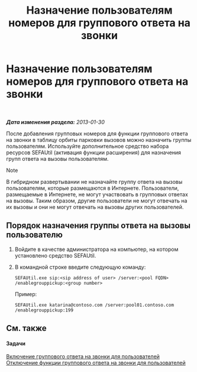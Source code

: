 ﻿---
title: Назначение пользователям номеров для группового ответа на звонки
TOCTitle: Назначение пользователям номеров для группового ответа на звонки
ms:assetid: b8e79275-8e7e-4799-b908-f34f61df22f0
ms:mtpsurl: https://technet.microsoft.com/ru-ru/library/JJ945647(v=OCS.15)
ms:contentKeyID: 52058323
ms.date: 05/19/2016
mtps_version: v=OCS.15
ms.translationtype: HT
---

# Назначение пользователям номеров для группового ответа на звонки

 

_**Дата изменения раздела:** 2013-01-30_

После добавления групповых номеров для функции группового ответа на звонки в таблицу орбиты парковки вызовов можно назначить группы пользователям. Используйте дополнительное средство набора ресурсов SEFAUtil (активация функции расширения) для назначения групп ответа на вызовы пользователям.

> [!note]  
> В гибридном развертывании не назначайте группу ответа на вызовы пользователям, которые размещаются в Интернете. Пользователи, размещаемые в Интернете, не могут участвовать в групповых ответах на вызовы. Таким образом, другие пользователи не могут отвечать на их вызовы и они не могут отвечать на вызовы других пользователей.

## Порядок назначения группы ответа на вызовы пользователю

1.  Войдите в качестве администратора на компьютер, на котором установлено средство SEFAUtil.

2.  В командной строке введите следующую команду:
    
        SEFAUtil.exe sip:<sip address of user> /server:<pool FQDN> /enablegrouppickup:<group number>
    
    Пример:
    
        SEFAUtil.exe katarina@contoso.com /server:pool01.contoso.com /enablegrouppickup:199

## См. также

#### Задачи

[Включение группового ответа на звонки для пользователей](lync-server-2013-enable-group-call-pickup-for-users.md)  
[Отключение функции группового ответа на звонки для пользователей](lync-server-2013-disable-group-call-pickup-for-users.md)


